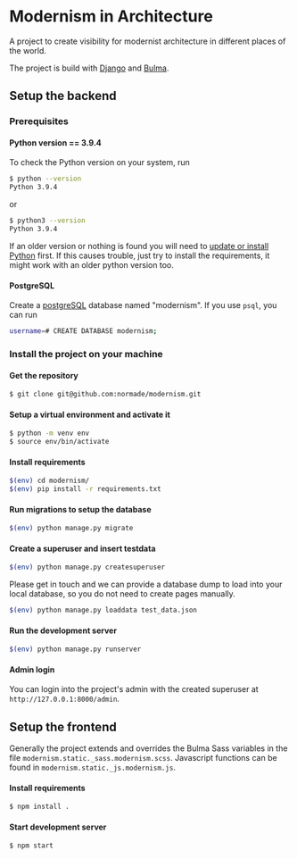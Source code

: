 # Modernism in Architecture

A project to create visibility for modernist architecture in different places of the world.

The project is build with [Django](https://www.djangoproject.com/) and [Bulma](https://bulma.io).

## Setup the backend

### Prerequisites
#### Python version == 3.9.4

To check the Python version on your system, run
```bash
$ python --version
Python 3.9.4
```
or 
```bash
$ python3 --version
Python 3.9.4
```

If an older version or nothing is found you will need to [update or install Python](https://realpython.com/installing-python/) first. If this causes trouble, just try to install the requirements, it might work with an older python version too.

#### PostgreSQL
Create a [postgreSQL](https://www.postgresqltutorial.com/install-postgresql/) database named "modernism". If you use `psql`, you can run
```bash
username=# CREATE DATABASE modernism;
```

### Install the project on your machine

#### Get the repository

```bash
$ git clone git@github.com:normade/modernism.git 
```

#### Setup a virtual environment and activate it

```bash
$ python -m venv env
$ source env/bin/activate
```

#### Install requirements
```bash
$(env) cd modernism/
$(env) pip install -r requirements.txt
```

#### Run migrations to setup the database 
```bash
$(env) python manage.py migrate
```

#### Create a superuser and insert testdata

```bash
$(env) python manage.py createsuperuser
```
Please get in touch and we can provide a database dump to load into your local database, so you do not need to create pages manually.

```bash
$(env) python manage.py loaddata test_data.json
```

#### Run the development server

```bash
$(env) python manage.py runserver
```

#### Admin login

You can login into the project's admin with the created superuser at `http://127.0.0.1:8000/admin`.

## Setup the frontend

Generally the project extends and overrides the Bulma Sass variables in the file `modernism.static._sass.modernism.scss`.
Javascript functions can be found in `modernism.static._js.modernism.js`.

#### Install requirements
```bash
$ npm install .
```

#### Start development server
```bash
$ npm start
```

